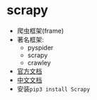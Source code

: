 # scrapy
 - 爬虫框架(frame)
 - 著名框架:
   - pyspider
   - scrapy
   - crawley
- [官方文档](https://docs.scrapy.org/en/latest/)
- [中文文档](https://scrapy-chs.readthedocs.io/zh_CN/0.24/)
- 安装```pip3 install Scrapy``` 
